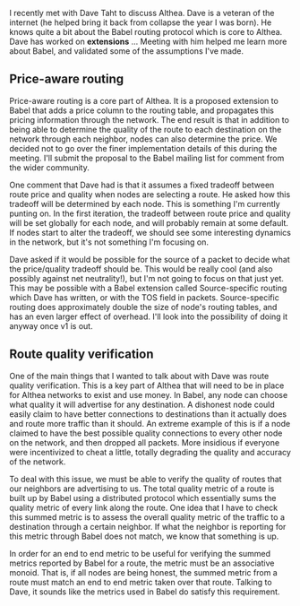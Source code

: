 I recently met with Dave Taht to discuss Althea. Dave is a veteran of the internet (he helped bring it back from collapse the year I was born). He knows quite a bit about the Babel routing protocol which is core to Althea. Dave has worked on __extensions__ ...  Meeting with him helped me learn more about Babel, and validated some of the assumptions I've made.

## Price-aware routing
Price-aware routing is a core part of Althea. It is a proposed extension to Babel that adds a price column to the routing table, and propagates this pricing information through the network. The end result is that in addition to being able to determine the quality of the route to each destination on the network through each neighbor, nodes can also determine the price. We decided not to go over the finer implementation details of this during the meeting. I'll submit the proposal to the Babel mailing list for comment from the wider community.

One comment that Dave had is that it assumes a fixed tradeoff between route price and quality when nodes are selecting a route. He asked how this tradeoff will be determined by each node. This is something I'm currently punting on. In the first iteration, the tradeoff between route price and quality will be set globally for each node, and will probably remain at some default. If nodes start to alter the tradeoff, we should see some interesting dynamics in the network, but it's not something I'm focusing on.

Dave asked if it would be possible for the source of a packet to decide what the price/quality tradeoff should be. This would be really cool (and also possibly against net neutrality!), but I'm not going to focus on that just yet. This may be possible with a Babel extension called Source-specific routing which Dave has written, or with the TOS field in packets. Source-specific routing does approximately double the size of node's routing tables, and has an even larger effect of overhead. I'll look into the possibility of doing it anyway once v1 is out.

## Route quality verification
One of the main things that I wanted to talk about with Dave was route quality verification. This is a key part of Althea that will need to be in place for Althea networks to exist and use money. In Babel, any node can choose what quality it will advertise for any destination. A dishonest node could easily claim to have better connections to destinations than it actually does and route more traffic than it should. An extreme example of this is if a node claimed to have the best possible quality connections to every other node on the network, and then dropped all packets. More insidious if everyone were incentivized to cheat a little, totally degrading the quality and accuracy of the network.

To deal with this issue, we must be able to verify the quality of routes that our neighbors are advertising to us. The total quality metric of a route is built up by Babel using a distributed protocol which essentially sums the quality metric of every link along the route. One idea that I have to check this summed metric is to assess the overall quality metric of the traffic to a destination through a certain neighbor. If what the neighbor is reporting for this metric through Babel does not match, we know that something is up.

In order for an end to end metric to be useful for verifying the summed metrics reported by Babel for a route, the metric must be an associative monoid. That is, if all nodes are being honest, the summed metric from a route must match an end to end metric taken over that route. Talking to Dave, it sounds like the metrics used in Babel do satisfy this requirement.